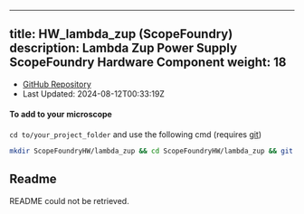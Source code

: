 
---
title: HW_lambda_zup (ScopeFoundry)
description: Lambda Zup Power Supply ScopeFoundry Hardware Component
weight: 18
---
- [GitHub Repository](https://github.com/ScopeFoundry/HW_lambda_zup)
- Last Updated: 2024-08-12T00:33:19Z

#### To add to your microscope 

`cd to/your_project_folder` and use the following cmd (requires [git](/docs/100_development/20_git/))

```bash
mkdir ScopeFoundryHW/lambda_zup && cd ScopeFoundryHW/lambda_zup && git init --initial-branch=master && git remote add upstream_ScopeFoundry https://github.com/ScopeFoundry/HW_lambda_zup && git pull upstream_ScopeFoundry master && cd ../..
```

## Readme
README could not be retrieved.
